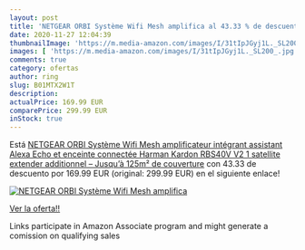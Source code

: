 ```yaml
---
layout: post
title: 'NETGEAR ORBI Système Wifi Mesh amplifica al 43.33 % de descuento'
date: 2020-11-27 12:04:39
thumbnailImage: 'https://m.media-amazon.com/images/I/31tIpJGyj1L._SL200_.jpg'
images: [ 'https://m.media-amazon.com/images/I/31tIpJGyj1L._SL200_.jpg' ]
comments: true
category: ofertas
author: ring
slug: B01MTX2W1T
description:
actualPrice: 169.99 EUR
comparePrice: 299.99 EUR
inStock: true
---
```


Está [NETGEAR ORBI Système Wifi Mesh amplificateur intégrant assistant Alexa Echo et enceinte connectée Harman Kardon RBS40V V2 1 satellite extender additionnel  – Jusqu’à 125m² de couverture](https://www.amazon.fr/dp/B01MTX2W1T/?tag=tolees0d-21) con 43.33 de descuento por 169.99 EUR (original: 299.99 EUR) en el siguiente enlace!

[![NETGEAR ORBI Système Wifi Mesh amplifica](https://m.media-amazon.com/images/I/31tIpJGyj1L._SL200_.jpg)](https://www.amazon.fr/dp/B01MTX2W1T/?tag=tolees0d-21)

[Ver la oferta!!](https://www.amazon.fr/dp/B01MTX2W1T/?tag=tolees0d-21)

Links participate in Amazon Associate program and might generate a comission on qualifying sales


